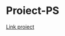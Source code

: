 # Proiect-PS

[Link proiect](https://proiectrazvan241probabilitatistatistica.shinyapps.io/ProiectProbabilitatiStatisticaRazvan241/)
